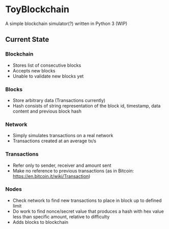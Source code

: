 # ToyBlockchain
A simple blockchain simulator(?) written in Python 3 (WIP)

## Current State
### Blockchain
- Stores list of consecutive blocks
- Accepts new blocks
- Unable to validate new blocks yet
### Blocks
- Store arbitrary data (Transactions currently)
- Hash consists of string representation of the block id, timestamp, data content and previous block hash
### Network
- Simply simulates transactions on a real network
- Transactions created at an average tx/s
### Transactions
- Refer only to sender, receiver and amount sent
- Make no reference to previous transactions (as in Bitcoin: https://en.bitcoin.it/wiki/Transaction)
### Nodes
- Check network to find new transactions to place in block up to defined limit
- Do work to find nonce/secret value that produces a hash with hex value less than specific amount, relative to difficulty
- Adds blocks to blockchain
